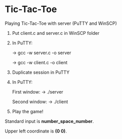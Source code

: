 # Tic-Tac-Toe
Playing Tic-Tac-Toe with server (PuTTY and WinSCP)


1. Put client.c and server.c in WinSCP folder

2. In PuTTY: 

      -> gcc -w server.c -o server

      -> gcc -w client.c -o client

3. Duplicate session in PuTTY

4. In PuTTY:  

      First window: -> ./server
      
      Second window: -> ./client
      
6. Play the game!

Standard input is <b>number_space_number</b>.

Upper left coordinate is <b>(0 0)</b>.
